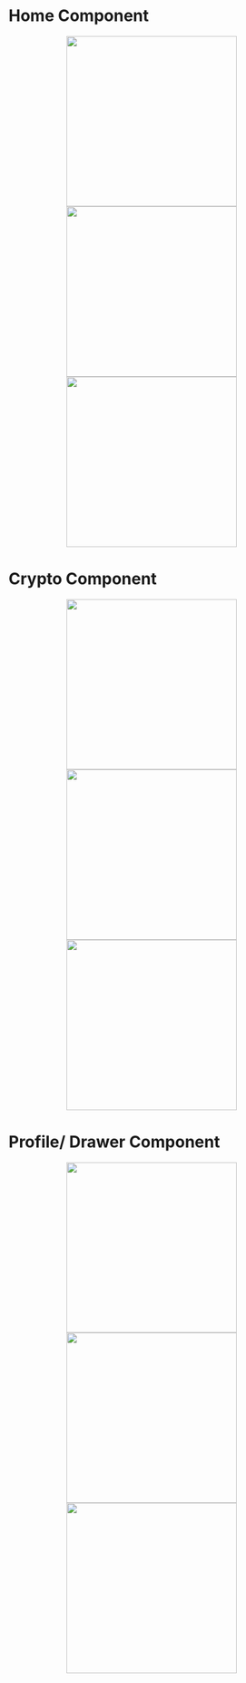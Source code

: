 # Home Component

<div align="center">
  <img width="300" src="https://github.com/MyAnalystApp/AnalystApp-Native/blob/main/assets/images/Readme/Home.jpg" />
  <img width="300" src="https://github.com/MyAnalystApp/AnalystApp-Native/blob/main/assets/images/Readme/PieChart.jpg" />
  <img width="300" src="https://github.com/MyAnalystApp/AnalystApp-Native/blob/main/assets/images/Readme/AddProduct.jpg" />
</div>

# Crypto Component

<div align="center">
  <img width="300" src="https://github.com/MyAnalystApp/AnalystApp-Native/blob/main/assets/images/Readme/Crypto-Home.jpg" />
  <img width="300" src="https://github.com/MyAnalystApp/AnalystApp-Native/blob/main/assets/images/Readme/Top-Crypto.jpg" />
  <img width="300" src="https://github.com/MyAnalystApp/AnalystApp-Native/blob/main/assets/images/Readme/Crypto-Info.jpg" />
</div>

# Profile/ Drawer Component

<div align="center">
  <img width="300" src="https://github.com/MyAnalystApp/AnalystApp-Native/blob/main/assets/images/Readme/Drawer.jpg" />
  <img width="300" src="https://github.com/neelbavarva/Finance-Tracker/blob/main/expo/assets/readme_images/profile_info.jpg" />
  <img width="300" src="https://github.com/neelbavarva/Finance-Tracker/blob/main/expo/assets/readme_images/profile_edit.jpg" />
</div>
